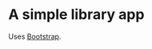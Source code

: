 # A simple library app

Uses [Bootstrap](https://getbootstrap.com/docs/4.4/getting-started/introduction/).